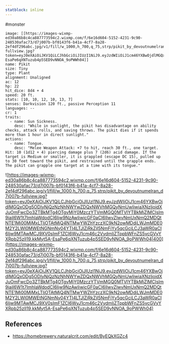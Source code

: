 ```yaml
---
statblock: inline
---
```

 #monster 

```statblock
image: [[https://images-wixmp-ed30a86b8c4ca887773594c2.wixmp.com/f/6e16d604-5152-4231-9c90-248530afac73/d7j007b-bf0143f6-b41a-4cf7-8a28-2ef4df296abc.jpg/v1/fill/w_1000,h_700,q_75,strp/pikit_by_devoutnumelran_d7j007b-fullview.jpg?token=eyJ0eXAiOiJKV1QiLCJhbGciOiJIUzI1NiJ9.eyJzdWIiOiJ1cm46YXBwOjdlMGQxODg5ODIyNjQzNzNhNWYwZDQxNWVhMGQyNmUwIiwiaXNzIjoidXJuOmFwcDo3ZTBkMTg4OTgyMjY0MzczYTVmMGQ0MTVlYTBkMjZlMCIsIm9iaiI6W1t7ImhlaWdodCI6Ijw9NzAwIiwicGF0aCI6IlwvZlwvNmUxNmQ2MDQtNTE1Mi00MjMxLTljOTAtMjQ4NTMwYWZhYzczXC9kN2owMDdiLWJmMDE0M2Y2LWI0MWEtNGNmNy04YTI4LTJlZjRkZjI5NmFiYy5qcGciLCJ3aWR0aCI6Ijw9MTAwMCJ9XV0sImF1ZCI6WyJ1cm46c2VydmljZTppbWFnZS5vcGVyYXRpb25zIl19.kkMyt5A-EsaPe6qXNTuzub4p5SED9vNNOA_9oPWWh04]]
name: Pikit
size: Tiny
type: Plant
alignment: Unaligned
ac: 12
hp: 22
hit_dice: 8d4 + 4
speed: 20 ft.
stats: [10, 10, 12, 10, 13, 7]
senses: Darkvision 120 ft., passive Perception 11
languages: --
cr: 1
traits:
  - name: Sun Sickness.
    desc: "While in sunlight, the pikit has disadvantage on ability checks, attack rolls, and saving throws. The pikit dies if it spends more than 1 hour in direct sunlight."
actions:
  - name: Tongue.
    desc: "Melee Weapon Attack: +7 to hit, reach 30 ft., one target. Hit: 10 (1d12 + 4) piercing damage plus 7 (2d6) acid damage. If the target is Medium or smaller, it is grappled (escape DC 15), pulled up to 30 feet toward the pikit, and restrained until the grapple ends. The pikit can grapple one target at a time with its tongue."
```

![https://images-wixmp-ed30a86b8c4ca887773594c2.wixmp.com/f/6e16d604-5152-4231-9c90-248530afac73/d7j007b-bf0143f6-b41a-4cf7-8a28-2ef4df296abc.jpg/v1/fill/w_1000,h_700,q_75,strp/pikit_by_devoutnumelran_d7j007b-fullview.jpg?token=eyJ0eXAiOiJKV1QiLCJhbGciOiJIUzI1NiJ9.eyJzdWIiOiJ1cm46YXBwOjdlMGQxODg5ODIyNjQzNzNhNWYwZDQxNWVhMGQyNmUwIiwiaXNzIjoidXJuOmFwcDo3ZTBkMTg4OTgyMjY0MzczYTVmMGQ0MTVlYTBkMjZlMCIsIm9iaiI6W1t7ImhlaWdodCI6Ijw9NzAwIiwicGF0aCI6IlwvZlwvNmUxNmQ2MDQtNTE1Mi00MjMxLTljOTAtMjQ4NTMwYWZhYzczXC9kN2owMDdiLWJmMDE0M2Y2LWI0MWEtNGNmNy04YTI4LTJlZjRkZjI5NmFiYy5qcGciLCJ3aWR0aCI6Ijw9MTAwMCJ9XV0sImF1ZCI6WyJ1cm46c2VydmljZTppbWFnZS5vcGVyYXRpb25zIl19.kkMyt5A-EsaPe6qXNTuzub4p5SED9vNNOA_9oPWWh04|400](https://images-wixmp-ed30a86b8c4ca887773594c2.wixmp.com/f/6e16d604-5152-4231-9c90-248530afac73/d7j007b-bf0143f6-b41a-4cf7-8a28-2ef4df296abc.jpg/v1/fill/w_1000,h_700,q_75,strp/pikit_by_devoutnumelran_d7j007b-fullview.jpg?token=eyJ0eXAiOiJKV1QiLCJhbGciOiJIUzI1NiJ9.eyJzdWIiOiJ1cm46YXBwOjdlMGQxODg5ODIyNjQzNzNhNWYwZDQxNWVhMGQyNmUwIiwiaXNzIjoidXJuOmFwcDo3ZTBkMTg4OTgyMjY0MzczYTVmMGQ0MTVlYTBkMjZlMCIsIm9iaiI6W1t7ImhlaWdodCI6Ijw9NzAwIiwicGF0aCI6IlwvZlwvNmUxNmQ2MDQtNTE1Mi00MjMxLTljOTAtMjQ4NTMwYWZhYzczXC9kN2owMDdiLWJmMDE0M2Y2LWI0MWEtNGNmNy04YTI4LTJlZjRkZjI5NmFiYy5qcGciLCJ3aWR0aCI6Ijw9MTAwMCJ9XV0sImF1ZCI6WyJ1cm46c2VydmljZTppbWFnZS5vcGVyYXRpb25zIl19.kkMyt5A-EsaPe6qXNTuzub4p5SED9vNNOA_9oPWWh04)

## References

* https://homebrewery.naturalcrit.com/edit/ByEQkXGZc4